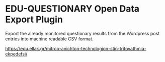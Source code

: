 # EDU-QUESTIONARY Open Data Export Plugin

Export the already monitored questionary results from the Wordpress post entries into machine readable CSV format.

https://edu.ellak.gr/mitroo-anichton-technologion-stin-tritovathmia-ekpedefsi/
